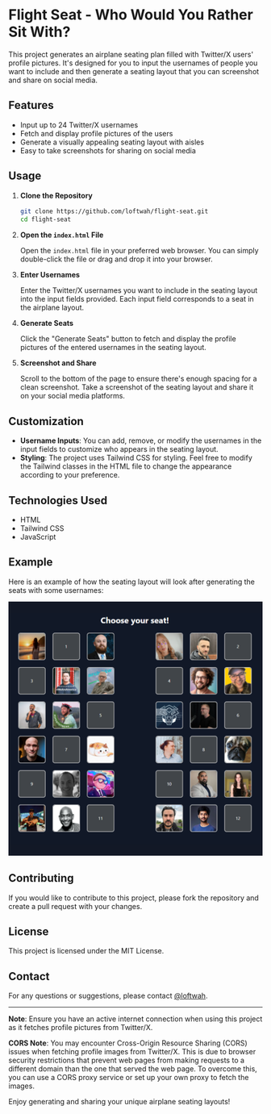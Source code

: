 # Flight Seat - Who Would You Rather Sit With?

This project generates an airplane seating plan filled with Twitter/X users' profile pictures. It's designed for you to input the usernames of people you want to include and then generate a seating layout that you can screenshot and share on social media.

## Features

- Input up to 24 Twitter/X usernames
- Fetch and display profile pictures of the users
- Generate a visually appealing seating layout with aisles
- Easy to take screenshots for sharing on social media

## Usage

1. **Clone the Repository**

    ```sh
    git clone https://github.com/loftwah/flight-seat.git
    cd flight-seat
    ```

2. **Open the `index.html` File**

    Open the `index.html` file in your preferred web browser. You can simply double-click the file or drag and drop it into your browser.

3. **Enter Usernames**

    Enter the Twitter/X usernames you want to include in the seating layout into the input fields provided. Each input field corresponds to a seat in the airplane layout.

4. **Generate Seats**

    Click the "Generate Seats" button to fetch and display the profile pictures of the entered usernames in the seating layout.

5. **Screenshot and Share**

    Scroll to the bottom of the page to ensure there's enough spacing for a clean screenshot. Take a screenshot of the seating layout and share it on your social media platforms.

## Customization

- **Username Inputs**: You can add, remove, or modify the usernames in the input fields to customize who appears in the seating layout.
- **Styling**: The project uses Tailwind CSS for styling. Feel free to modify the Tailwind classes in the HTML file to change the appearance according to your preference.

## Technologies Used

- HTML
- Tailwind CSS
- JavaScript

## Example

Here is an example of how the seating layout will look after generating the seats with some usernames:

![Example Layout](example.png)

## Contributing

If you would like to contribute to this project, please fork the repository and create a pull request with your changes.

## License

This project is licensed under the MIT License.

## Contact

For any questions or suggestions, please contact [@loftwah](https://x.com/loftwah).

---

**Note**: Ensure you have an active internet connection when using this project as it fetches profile pictures from Twitter/X.

**CORS Note**: You may encounter Cross-Origin Resource Sharing (CORS) issues when fetching profile images from Twitter/X. This is due to browser security restrictions that prevent web pages from making requests to a different domain than the one that served the web page. To overcome this, you can use a CORS proxy service or set up your own proxy to fetch the images.

Enjoy generating and sharing your unique airplane seating layouts!
